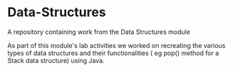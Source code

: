 # Data-Structures
A repository containing work from the Data Structures module

As part of this module's lab activities we worked on recreating the various types of data structures and their functionalities ( eg pop() method for a Stack data structure) using Java.
